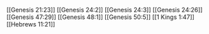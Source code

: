 [[Genesis 21:23]]
[[Genesis 24:2]]
[[Genesis 24:3]]
[[Genesis 24:26]]
[[Genesis 47:29]]
[[Genesis 48:1]]
[[Genesis 50:5]]
[[1 Kings 1:47]]
[[Hebrews 11:21]]
